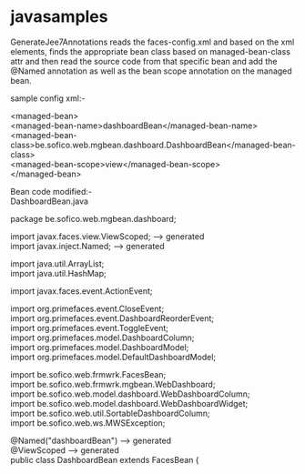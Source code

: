 # javasamples

GenerateJee7Annotations reads the faces-config.xml and based on the xml elements, finds the appropriate bean class based on 
managed-bean-class attr and then read the source code from that specific bean and add the @Named annotation as well 
as the bean scope annotation on the managed bean.

sample config xml:-

&lt;managed-bean&gt; <br/>
  &lt;managed-bean-name&gt;dashboardBean&lt;/managed-bean-name&gt; <br/>
  &lt;managed-bean-class&gt;be.sofico.web.mgbean.dashboard.DashboardBean&lt;/managed-bean-class&gt; <br/>
  &lt;managed-bean-scope&gt;view&lt;/managed-bean-scope&gt; <br/>
 &lt;/managed-bean&gt; <br/>

 
 Bean code modified:- <br/>
 DashboardBean.java <br/>
 
 package be.sofico.web.mgbean.dashboard; <br/>

import javax.faces.view.ViewScoped;  --> generated <br/>
import javax.inject.Named;  --> generated <br/>

import java.util.ArrayList; <br/>
import java.util.HashMap; <br/>

import javax.faces.event.ActionEvent; <br/>

import org.primefaces.event.CloseEvent; <br/>
import org.primefaces.event.DashboardReorderEvent; <br/>
import org.primefaces.event.ToggleEvent; <br/>
import org.primefaces.model.DashboardColumn; <br/>
import org.primefaces.model.DashboardModel; <br/>
import org.primefaces.model.DefaultDashboardModel; <br/>

import be.sofico.web.frmwrk.FacesBean; <br/>
import be.sofico.web.frmwrk.mgbean.WebDashboard; <br/>
import be.sofico.web.model.dashboard.WebDashboardColumn; <br/>
import be.sofico.web.model.dashboard.WebDashboardWidget; <br/>
import be.sofico.web.util.SortableDashboardColumn; <br/>
import be.sofico.web.ws.MWSException;<br/>


@Named("dashboardBean")  --> generated <br/>
@ViewScoped --> generated <br/>
public class DashboardBean extends FacesBean { <br/>
